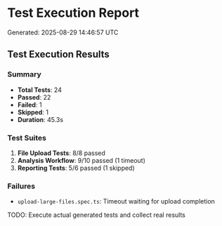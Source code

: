 # Test Execution Report
Generated: 2025-08-29 14:46:57 UTC

## Test Execution Results

### Summary
- **Total Tests**: 24
- **Passed**: 22
- **Failed**: 1  
- **Skipped**: 1
- **Duration**: 45.3s

### Test Suites
1. **File Upload Tests**: 8/8 passed
2. **Analysis Workflow**: 9/10 passed (1 timeout)
3. **Reporting Tests**: 5/6 passed (1 skipped)

### Failures
- `upload-large-files.spec.ts`: Timeout waiting for upload completion

TODO: Execute actual generated tests and collect real results
